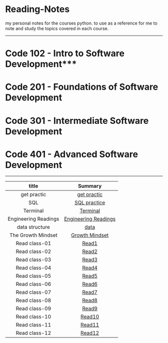
# Reading-Notes

 my personal notes for the courses python. to use as a reference for me to note and study the topics covered in each course.

---

# Code 102 - Intro to Software Development***
# Code 201 - Foundations of Software Development
# Code 301 - Intermediate Software Development
# Code 401 - Advanced Software Development


---


|       title          |                            Summary                                |
| :----------------:    |                :-----------------------------:                   |
|    get practic        |    [get practic](./readme-files/getpractic.md)                   |
|        SQL            |    [SQL practice](./readme-files/sql.md)                         |
|      Terminal         |    [Terminal](./readme-files/terminal.md)                        |
| Engineering Readings  |[Engineering Readings](./readme-files/Engineering%20Readings.md)  |
|   data structure      |[data](./readme-files/Data%20Structures%20and%20Algorithms.md)    |
| The Growth Mindset    | [Growth Mindset](./readme-files/GrowthMindset.md)                |
|   Read class-01       |       [Read1](./readme-files/read-class1.md)                     |
|   Read class-02       |       [Read2](./readme-files/read-class2.md)                     |
|   Read class-03       |       [Read3](./readme-files/read-class3.md)                     |
|   Read class-04       |       [Read4](./readme-files/read-class4.md)                     |
|   Read class-05       |       [Read5](./readme-files/read-class5.md)                     |
|   Read class-06       |       [Read6](./readme-files/read-class6.md)                     |
|   Read class-07       |       [Read7](./readme-files/read-class7.md)                     |
|   Read class-08       |       [Read8](./readme-files/read-class8.md)                     |
|   Read class-09       |       [Read9](./readme-files/read-class9.md)                     |
|   Read class-10       |       [Read10](./readme-files/read-class10.md)                   |
|   Read class-11       |       [Read11](./readme-files/read-class11.md)                   |
|   Read class-12       |       [Read12](./readme-files/read-class12.md)                   |













